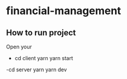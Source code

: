 # financial-management

## How to run project
Open your 
- cd client
yarn
yarn start

-cd server
yarn 
yarn dev
